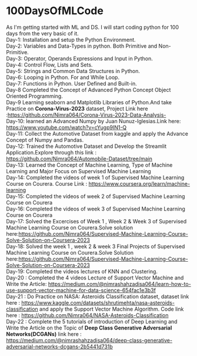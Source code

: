 # 100DaysOfMLCode
As I'm getting started with ML and DS. I will start coding python for 100 days from the very basic of it.<br>
Day-1: Installation and setup the Python Environment.<br>
Day-2: Variables and Data-Types in python. Both Primitive and Non-Primitive.<br>
Day-3: Operator, Operands Expressions and Input in Python.<br>
Day-4: Control Flow, Lists and Sets.<br>
Day-5: Strings and Common Data Structures in Python.<br>
Day-6: Looping in Python. For and While Loop.<br>
Day-7: Functions in Python. User Defined and Built-in.<br>
Day-8  Completed the Concept of Advanced Python Concept Object Oriented Programming. <br>
Day-9  Learning seaborn and Matplotlib Libraries of Python.And take Practice on <b>Corona-Virus-2023</b> dataset, Project Link here :https://github.com/Nimra064/Corona-Virus-2023-Data-Analysis- <br>
Day-10: learned an Advanced Numpy by Juan Nunuz-Iglesias.Link here: https://www.youtube.com/watch?v=cYugp9IN1-Q <br>
Day-11: Collect the Automotive Dataset from kaggle and apply the Advance Concept of Numpy and Pandas.<br>
Day-12: Trained the Automotive Dataset and Develop the Streamlit Application.Explore through this link : https://github.com/Nimra064/Automobile-Dataset/tree/main <br>
Day-13: Learned the Concept of Machine Learning, Type of Machine Learning and Major Focus on Supervised Machine Learning <br>
Day-14: Completed the videos of week 1 of Supervised Machine Learning Course on Courera. Course Link : https://www.coursera.org/learn/machine-learning <br>
Day-15: Completed the videos of week 2 of Supervised Machine Learning Course on Courera <br>
Day-16: Completed the videos of week 3 of Supervised Machine Learning Course on Courera <br>
Day-17:  Solved the Excercises of Week 1 , Week 2 & Week 3 of Supervised Machine Learning Course on Courera.Solve solution here:https://github.com/Nimra064/Supervised-Machine-Learning-Course-Solve-Solution-on-Coursera-2023 <br>
Day-18: Solved the week 1 , week 2 & week 3 Final Projects of Supervised Machine Learning Course on Courera.Solve Solution here:https://github.com/Nimra064/Supervised-Machine-Learning-Course-Solve-Solution-on-Coursera-2023  <br>
Day-19: Completed the videos lectures of KNN and Clustering. <br>
Day-20 : Completed the 4 videos Lecture of Support Vector Machine and Write the Article: https://medium.com/@nimrashahzadisa064/learn-how-to-use-support-vector-machine-for-data-science-654fac1e3b3f <br>
Day-21 : Do Practice on NASA: Asteroids Classification dataset, dataset link here : https://www.kaggle.com/datasets/shrutimehta/nasa-asteroids-classification and apply the Support Vector Machine Algorithm. Code link here : https://github.com/Nimra064/NASA-Asteroids-Classification <br>
Day-22 : Complete the 5 tutorials of  introduction  of Deep Learning and Write the Article on the Topic of <b>Deep Class Generative Adversarial Networks(DCGANs)</b> link here : https://medium.com/@nimrashahzadisa064/deep-class-generative-adversarial-networks-dcgans-2b5441d731b
